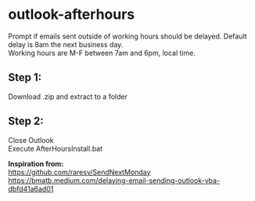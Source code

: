 # outlook-afterhours
Prompt if emails sent outside of working hours should be delayed. Default delay is 8am the next business day.\
Working hours are M-F between 7am and 6pm, local time.

## Step 1:
Download .zip and extract to a folder

## Step 2:
Close Outlook\
Execute AfterHoursInstall.bat

<b>Inspiration from:</b>\
https://github.com/raresv/SendNextMonday \
https://bmatb.medium.com/delaying-email-sending-outlook-vba-dbfd41a6ad01
